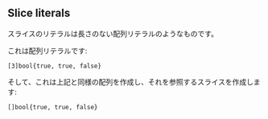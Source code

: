 ## Slice literals

スライスのリテラルは長さのない配列リテラルのようなものです。

これは配列リテラルです:

```
[3]bool{true, true, false}
```

そして、これは上記と同様の配列を作成し、それを参照するスライスを作成します:

```
[]bool{true, true, false}
```